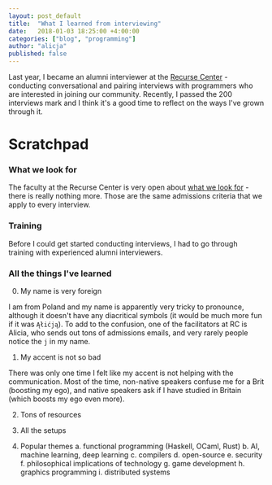 ```yaml
---
layout: post_default
title:  "What I learned from interviewing"
date:   2018-01-03 18:25:00 +4:00:00
categories: ["blog", "programming"]
author: "alicja"
published: false
---
```

Last year, I became an alumni interviewer at the [Recurse Center](https://www.recurse.com/) - 
conducting conversational and pairing interviews with programmers who are 
interested in joining our community. Recently, I passed the 200 interviews mark 
and I think it's a good time to reflect on the ways I've grown through it.

# Scratchpad
### What we look for

The faculty at the Recurse Center is very open about [what we look for](https://www.recurse.com/what-we-look-for) - 
there is really nothing more. Those are the same admissions criteria that we 
apply to every interview.

### Training

Before I could get started conducting interviews, I had to go through training 
with experienced alumni interviewers.

### All the things I've learned

0. My name is very foreign

I am from Poland and my name is apparently very tricky to pronounce, although it 
doesn't have any diacritical symbols (it would be much more fun if it was `Ąłićją`). 
To add to the confusion, one of the facilitators at RC is Alicia, who sends out tons 
of admissions emails, and very rarely people notice the `j` in my name. 

1. My accent is not so bad

There was only one time I felt like my accent is not helping with the communication. 
Most of the time, non-native speakers confuse me for a Brit (boosting my ego), and 
native speakers ask if I have studied in Britain (which boosts my ego even more). 

2. Tons of resources



3. All the setups

4. Popular themes
a. functional programming (Haskell, OCaml, Rust)
b. AI, machine learning, deep learning
c. compilers
d. open-source
e. security
f. philosophical implications of technology
g. game development
h. graphics programming
i. distributed systems